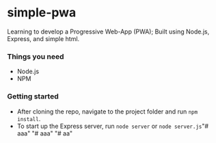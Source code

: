 # simple-pwa
Learning to develop a Progressive Web-App (PWA); Built using Node.js, Express, and simple html.

### Things you need
* Node.js
* NPM

### Getting started
* After cloning the repo, navigate to the project folder and run `npm install`.
* To start up the Express server, run `node server` or `node server.js`"# aaa" 
"# aaa" 
"# aa" 
